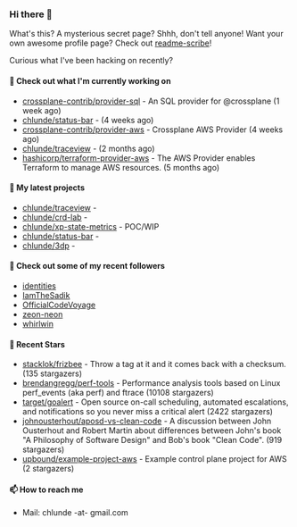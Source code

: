 ### Hi there 👋

What's this? A mysterious secret page? Shhh, don't tell anyone!
Want your own awesome profile page? Check out [readme-scribe](https://github.com/muesli/readme-scribe)!

Curious what I've been hacking on recently?

#### 👷 Check out what I'm currently working on

- [crossplane-contrib/provider-sql](https://github.com/crossplane-contrib/provider-sql) - An SQL provider for @crossplane (1 week ago)
- [chlunde/status-bar](https://github.com/chlunde/status-bar) -  (4 weeks ago)
- [crossplane-contrib/provider-aws](https://github.com/crossplane-contrib/provider-aws) - Crossplane AWS Provider (4 weeks ago)
- [chlunde/traceview](https://github.com/chlunde/traceview) -  (2 months ago)
- [hashicorp/terraform-provider-aws](https://github.com/hashicorp/terraform-provider-aws) - The AWS Provider enables Terraform to manage AWS resources. (5 months ago)

#### 🌱 My latest projects

- [chlunde/traceview](https://github.com/chlunde/traceview) - 
- [chlunde/crd-lab](https://github.com/chlunde/crd-lab) - 
- [chlunde/xp-state-metrics](https://github.com/chlunde/xp-state-metrics) - POC/WIP
- [chlunde/status-bar](https://github.com/chlunde/status-bar) - 
- [chlunde/3dp](https://github.com/chlunde/3dp) - 



#### 👯 Check out some of my recent followers

- [identities](https://github.com/identities)
- [IamTheSadik](https://github.com/IamTheSadik)
- [OfficialCodeVoyage](https://github.com/OfficialCodeVoyage)
- [zeon-neon](https://github.com/zeon-neon)
- [whirlwin](https://github.com/whirlwin)

#### 🌟 Recent Stars

- [stacklok/frizbee](https://github.com/stacklok/frizbee) - Throw a tag at it and it comes back with a checksum. (135 stargazers)
- [brendangregg/perf-tools](https://github.com/brendangregg/perf-tools) - Performance analysis tools based on Linux perf_events (aka perf) and ftrace (10108 stargazers)
- [target/goalert](https://github.com/target/goalert) - Open source on-call scheduling, automated escalations, and notifications so you never miss a critical alert (2422 stargazers)
- [johnousterhout/aposd-vs-clean-code](https://github.com/johnousterhout/aposd-vs-clean-code) - A discussion between John Ousterhout and Robert Martin about differences between John&#39;s book &#34;A Philosophy of Software Design&#34; and Bob&#39;s book &#34;Clean Code&#34;. (919 stargazers)
- [upbound/example-project-aws](https://github.com/upbound/example-project-aws) - Example control plane project for AWS (2 stargazers)

#### 📫 How to reach me

- Mail: chlunde -at- gmail.com

